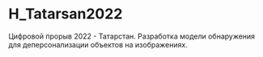 # H_Tatarsan2022
Цифровой прорыв 2022 - Татарстан. Разработка модели обнаружения для деперсонализации объектов на изображениях.
